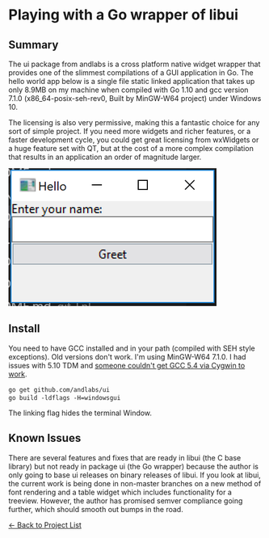 # Playing with a Go wrapper of libui

## Summary

The ui package from andlabs is a cross platform native widget wrapper that provides one of the slimmest compilations of a GUI application in Go. The hello world app below is a single file static linked application that takes up only 8.9MB on my machine when compiled with Go 1.10 and gcc version 7.1.0 (x86_64-posix-seh-rev0, Built by MinGW-W64 project) under Windows 10.

The licensing is also very permissive, making this a fantastic choice for any sort of simple project. If you need more widgets and richer features, or a faster development cycle, you could get great licensing from wxWidgets or a huge feature set with QT, but at the cost of a more complex compilation that results in an application an order of magnitude larger.

![hello world](./hello-world.png)

## Install

You need to have GCC installed and in your path (compiled with SEH style exceptions). Old versions don't work. I'm using MinGW-W64 7.1.0. I had issues with 5.10 TDM and [someone couldn't get GCC 5.4 via Cygwin to work](https://github.com/andlabs/ui/issues/196).

```
go get github.com/andlabs/ui
go build -ldflags -H=windowsgui
```

The linking flag hides the terminal Window.

## Known Issues

There are several features and fixes that are ready in libui (the C base library) but not ready in package ui (the Go wrapper) because the author is only going to base ui releases on binary releases of libui. If you look at libui, the current work is being done in non-master branches on a new method of font rendering and a table widget which includes functionality for a treeview. However, the author has promised semver compliance going further, which should smooth out bumps in the road.

[&#x2190; Back to Project List](../README.md)
